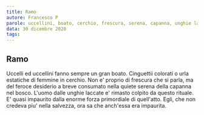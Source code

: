 ```yaml
---
title: Ramo
autore: Francesco P
parole: uccellini, boato, cerchio, frescura, serena, capanna, unghie laccate, colpito, salvezza
data: 30 dicembre 2020
tags: 
---
```

## Ramo

Uccelli ed uccellini fanno sempre un gran boato.
Cinguettii colorati o urla estatiche di femmine in cerchio.
Non e' proprio di frescura che si parla, ma del feroce desiderio a breve consumato
nella quiete serena della capanna nel bosco.
L'uomo dalle unghie laccate e' rimasto colpito da questo rituale.
E' quasi impaurito dalla enorme forza primordiale di quell'atto.
Egli, che non credeva piu' nella salvezza, ora sa che anch'essa era impaurita.